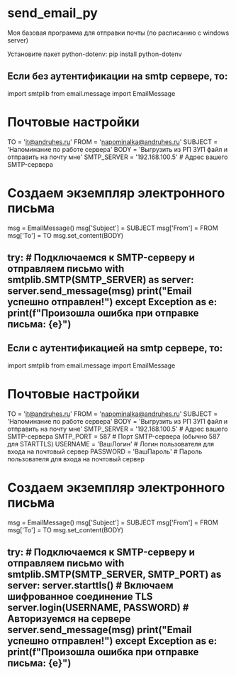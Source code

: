 # send_email_py
Моя базовая программа для отправки почты (по расписанию с windows server)


  Установите пакет python-dotenv:
pip install python-dotenv
  
  
  
  
Если без аутентификации на smtp сервере, то:
---------------------------------------------
import smtplib
from email.message import EmailMessage

# Почтовые настройки
TO = 'it@andruhes.ru'
FROM = 'napominalka@andruhes.ru'
SUBJECT = 'Напоминание по работе сервера'
BODY = 'Выгрузить из РП ЗУП файл и отправить на почту мне'
SMTP_SERVER = '192.168.100.5'   # Адрес вашего SMTP-сервера

# Создаем экземпляр электронного письма
msg = EmailMessage()
msg['Subject'] = SUBJECT
msg['From'] = FROM
msg['To'] = TO
msg.set_content(BODY)

try:
    # Подключаемся к SMTP-серверу и отправляем письмо
    with smtplib.SMTP(SMTP_SERVER) as server:
        server.send_message(msg)
    print("Email успешно отправлен!")
except Exception as e:
    print(f"Произошла ошибка при отправке письма: {e}")
---------------------------------------------
  
  
  
  
Если с аутентификацией на smtp сервере, то:
---------------------------------------------
import smtplib
from email.message import EmailMessage


# Почтовые настройки
TO = 'it@andruhes.ru'
FROM = 'napominalka@andruhes.ru'
SUBJECT = 'Напоминание по работе сервера'
BODY = 'Выгрузить из РП ЗУП файл и отправить на почту мне'
SMTP_SERVER = '192.168.100.5'   # Адрес вашего SMTP-сервера
SMTP_PORT = 587                 # Порт SMTP-сервера (обычно 587 для STARTTLS)
USERNAME = 'ВашЛогин'           # Логин пользователя для входа на почтовый сервер
PASSWORD = 'ВашПароль'          # Пароль пользователя для входа на почтовый сервер

# Создаем экземпляр электронного письма
msg = EmailMessage()
msg['Subject'] = SUBJECT
msg['From'] = FROM
msg['To'] = TO
msg.set_content(BODY)

try:
    # Подключаемся к SMTP-серверу и отправляем письмо
    with smtplib.SMTP(SMTP_SERVER, SMTP_PORT) as server:
        server.starttls()              # Включаем шифрованное соединение TLS
        server.login(USERNAME, PASSWORD)  # Авторизуемся на сервере
        server.send_message(msg)
    print("Email успешно отправлен!")
except Exception as e:
    print(f"Произошла ошибка при отправке письма: {e}")
---------------------------------------------
